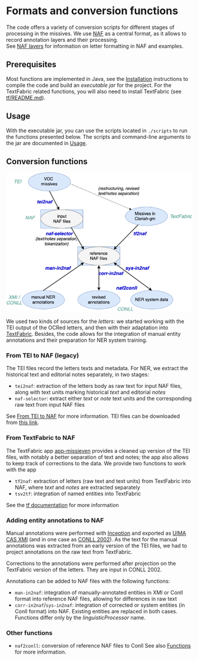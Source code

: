# Formats and conversion functions
The code offers a variety of conversion scripts for different stages of processing in the missives. 
We use [NAF](https://github.com/newsreader/NAF) as a central format, as it allows to record annotation layers and their processing.  
See [NAF layers](naf-layers.md) for information on letter formatting in NAF and examples.

## Prerequisites 
Most functions are implemented in Java, see the [Installation](install.md) instructions to compile the code 
and build an *executable jar* for the project.
For the TextFabric related functions, you will also need to install TextFabric (see [tf/README.md](../tf/README.md)).

## Usage
With the executable jar, you can use the scripts located in `./scripts` to run the functions presented below.
The scripts and command-line arguments to the jar are documented in [Usage](usage.md).

## Conversion functions
 ![](img/clariah-doc-functionality.png)
 
We used two kinds of sources for the *letters*: we started working with the TEI output of the OCRed letters, and then with their 
adaptation into [TextFabric](https://github.com/CLARIAH/wp6-missieven).
Besides, the code allows for the integration of manual entity annotations and their preparation for NER system training. 

### From TEI to NAF (legacy)
The TEI files record the letters texts and metadata. For NER, we extract the historical text and editorial notes separately, in two stages:
  * `tei2naf`: extraction of the letters body as raw text for input NAF files, along with text units marking historical *text* and editorial *notes*
  * `naf-selector`: extract either *text* or *note* text units and the corresponding raw text from input NAF files 

See [From TEI to NAF](tei2naf.md) 
  for more information.
TEI files can be downloaded from [this link](https://github.com/cltl/voc-missives-data/tree/master/generale-missiven/tei).
  
### From TextFabric to NAF
The TextFabric app [app-missieven](https://github.com/annotation/app-missieven) provides a cleaned up version of the TEI files, with notably a better separation of text and notes; 
the app also allows to keep track of corrections to the data.
We provide two functions to work with the app
  * `tf2naf`: extraction of letters (raw text and text units) from TextFabric into NAF, where *text* and *notes* are extracted 
  separately
  * `tsv2tf`: integration of named entities into TextFabric
  
See the [tf documentation](../tf/README.md) for more information

### Adding entity annotations to NAF
Manual annotations were performed with [Inception](https://inception-project.github.io/) and exported as 
[UIMA CAS XMI](https://inception-project.github.io/releases/20.4/docs/user-guide.html#sect_formats_uimaxmi)
(and in one case as [CONLL 2002](https://inception-project.github.io/releases/20.4/docs/user-guide.html#sect_formats_conll2002)).
As the text for the manual annotations was extracted from an early version of the TEI files, we had to project annotations 
on the raw text from TextFabric.

Corrections to the annotations were performed after projection on the TextFabric version of the letters. They are input in CONLL 2002. 

Annotations can be added to NAF files with the following functions:
  * `man-in2naf`: integration of manually-annotated entities in XMI or Conll format 
  into reference NAF files, allowing for differences in raw text 
  * `corr-in2naf`/`sys-in2naf`: integration of corrected or system entities (in Conll format) into NAF. Existing entities are
  replaced in both cases. Functions differ only by the *linguisticProcessor* name.


### Other functions
  * `naf2conll`: conversion of reference NAF files to Conll
See also [Functions](functions.md) for more information. 


